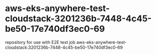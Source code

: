 # aws-eks-anywhere-test-cloudstack-3201236b-7448-4c45-be50-17e740df3ec0-69
repository for use with E2E test job aws-eks-anywhere-test-cloudstack:3201236b-7448-4c45-be50-17e740df3ec0-69
